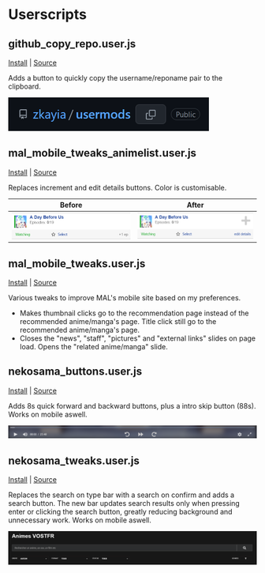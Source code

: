

# Userscripts


## github_copy_repo.user.js

[Install](https://github.com/zkayia/usermods/raw/master/src/scripts/github_copy_repo.user.js)
|
[Source](github_copy_repo.user.js)

Adds a button to quickly copy the username/reponame pair to the clipboard.

![Demo screenshot](demos/github_copy_repo.png "Demo screenshot")


## mal_mobile_tweaks_animelist.user.js

[Install](https://github.com/zkayia/usermods/raw/master/src/scripts/mal_mobile_tweaks_animelist.user.js)
|
[Source](mal_mobile_tweaks_animelist.user.js)

Replaces increment and edit details buttons.
Color is customisable.

Before | After
:---:|:---:
![Demo screenshot before][mal_mobile_tweaks_animelist_before]|![Demo screenshot after][mal_mobile_tweaks_animelist_after]

[mal_mobile_tweaks_animelist_before]: demos/mal_mobile_tweaks_animelist_before.png "Demo screenshot before"
[mal_mobile_tweaks_animelist_after]: demos/mal_mobile_tweaks_animelist_after.png "Demo screenshot after"


## mal_mobile_tweaks.user.js

[Install](https://github.com/zkayia/usermods/raw/master/src/scripts/mal_mobile_tweaks.user.js)
|
[Source](mal_mobile_tweaks.user.js)

Various tweaks to improve MAL's mobile site based on my preferences.

* Makes thumbnail clicks go to the recommendation page instead of the recommended anime/manga's page. Title click still go to the recommended anime/manga's page.
* Closes the "news", "staff", "pictures" and "external links" slides on page load. Opens the "related anime/manga" slide.

## nekosama_buttons.user.js

[Install](https://github.com/zkayia/usermods/raw/master/src/scripts/nekosama_buttons.user.js)
|
[Source](nekosama_buttons.user.js)

Adds 8s quick forward and backward buttons, plus a intro skip button (88s). Works on mobile aswell.

![Demo screenshot](demos/nekosama_buttons.png "Demo screenshot")


## nekosama_tweaks.user.js

[Install](https://github.com/zkayia/usermods/raw/master/src/scripts/nekosama_tweaks.user.js)
|
[Source](nekosama_tweaks.user.js)

Replaces the search on type bar with a search on confirm and adds a search button. The new bar updates search results only when pressing enter or clicking the search button, greatly reducing background and unnecessary work. Works on mobile aswell.

![Demo screenshot](demos/nekosama_tweaks_searchbar.png "Demo screenshot")
